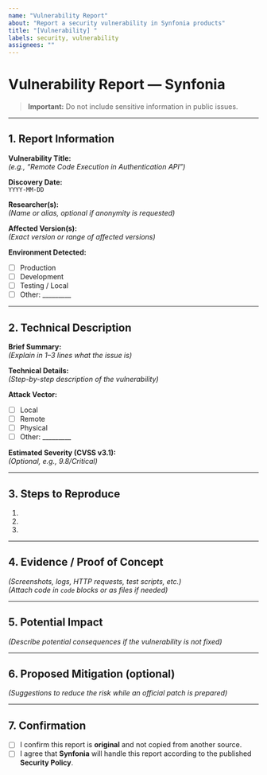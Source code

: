 ```yaml
---
name: "Vulnerability Report"
about: "Report a security vulnerability in Synfonia products"
title: "[Vulnerability] "
labels: security, vulnerability
assignees: ""
---
```


# Vulnerability Report — Synfonia

> **Important:** Do not include sensitive information in public issues.

---

## 1. Report Information

**Vulnerability Title:**  
*(e.g., “Remote Code Execution in Authentication API”)*

**Discovery Date:**  
`YYYY-MM-DD`

**Researcher(s):**  
*(Name or alias, optional if anonymity is requested)*

**Affected Version(s):**  
*(Exact version or range of affected versions)*

**Environment Detected:**  

- [ ] Production  
- [ ] Development  
- [ ] Testing / Local  
- [ ] Other: _________

---

## 2. Technical Description

**Brief Summary:**  
*(Explain in 1–3 lines what the issue is)*

**Technical Details:**  
*(Step-by-step description of the vulnerability)*

**Attack Vector:**  

- [ ] Local  
- [ ] Remote  
- [ ] Physical  
- [ ] Other: _________

**Estimated Severity (CVSS v3.1):**  
*(Optional, e.g., 9.8/Critical)*

---

## 3. Steps to Reproduce

1.  
2.  
3.  

---

## 4. Evidence / Proof of Concept

*(Screenshots, logs, HTTP requests, test scripts, etc.)*  
*(Attach code in `code` blocks or as files if needed)*

---

## 5. Potential Impact

*(Describe potential consequences if the vulnerability is not fixed)*

---

## 6. Proposed Mitigation (optional)

*(Suggestions to reduce the risk while an official patch is prepared)*

---

## 7. Confirmation

- [ ] I confirm this report is **original** and not copied from another source.  
- [ ] I agree that **Synfonia** will handle this report according to the published **Security Policy**.
